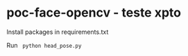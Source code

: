 # poc-face-opencv - teste xpto

Install packages in requirements.txt

Run <code> python head_pose.py </code>
